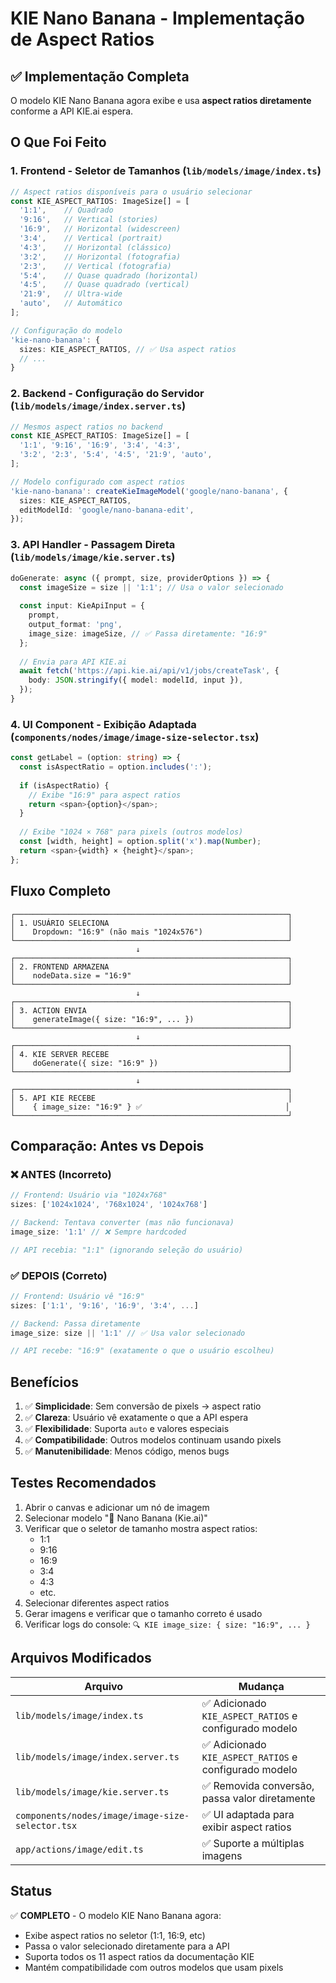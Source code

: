 # KIE Nano Banana - Implementação de Aspect Ratios

## ✅ Implementação Completa

O modelo KIE Nano Banana agora exibe e usa **aspect ratios diretamente** conforme a API KIE.ai espera.

## O Que Foi Feito

### 1. Frontend - Seletor de Tamanhos (`lib/models/image/index.ts`)

```typescript
// Aspect ratios disponíveis para o usuário selecionar
const KIE_ASPECT_RATIOS: ImageSize[] = [
  '1:1',    // Quadrado
  '9:16',   // Vertical (stories)
  '16:9',   // Horizontal (widescreen)
  '3:4',    // Vertical (portrait)
  '4:3',    // Horizontal (clássico)
  '3:2',    // Horizontal (fotografia)
  '2:3',    // Vertical (fotografia)
  '5:4',    // Quase quadrado (horizontal)
  '4:5',    // Quase quadrado (vertical)
  '21:9',   // Ultra-wide
  'auto',   // Automático
];

// Configuração do modelo
'kie-nano-banana': {
  sizes: KIE_ASPECT_RATIOS, // ✅ Usa aspect ratios
  // ...
}
```

### 2. Backend - Configuração do Servidor (`lib/models/image/index.server.ts`)

```typescript
// Mesmos aspect ratios no backend
const KIE_ASPECT_RATIOS: ImageSize[] = [
  '1:1', '9:16', '16:9', '3:4', '4:3',
  '3:2', '2:3', '5:4', '4:5', '21:9', 'auto',
];

// Modelo configurado com aspect ratios
'kie-nano-banana': createKieImageModel('google/nano-banana', {
  sizes: KIE_ASPECT_RATIOS,
  editModelId: 'google/nano-banana-edit',
});
```

### 3. API Handler - Passagem Direta (`lib/models/image/kie.server.ts`)

```typescript
doGenerate: async ({ prompt, size, providerOptions }) => {
  const imageSize = size || '1:1'; // Usa o valor selecionado
  
  const input: KieApiInput = {
    prompt,
    output_format: 'png',
    image_size: imageSize, // ✅ Passa diretamente: "16:9"
  };
  
  // Envia para API KIE.ai
  await fetch('https://api.kie.ai/api/v1/jobs/createTask', {
    body: JSON.stringify({ model: modelId, input }),
  });
}
```

### 4. UI Component - Exibição Adaptada (`components/nodes/image/image-size-selector.tsx`)

```typescript
const getLabel = (option: string) => {
  const isAspectRatio = option.includes(':');
  
  if (isAspectRatio) {
    // Exibe "16:9" para aspect ratios
    return <span>{option}</span>;
  }
  
  // Exibe "1024 × 768" para pixels (outros modelos)
  const [width, height] = option.split('x').map(Number);
  return <span>{width} × {height}</span>;
};
```

## Fluxo Completo

```
┌─────────────────────────────────────────────────────────────┐
│ 1. USUÁRIO SELECIONA                                        │
│    Dropdown: "16:9" (não mais "1024x576")                   │
└─────────────────────────────────────────────────────────────┘
                            ↓
┌─────────────────────────────────────────────────────────────┐
│ 2. FRONTEND ARMAZENA                                        │
│    nodeData.size = "16:9"                                   │
└─────────────────────────────────────────────────────────────┘
                            ↓
┌─────────────────────────────────────────────────────────────┐
│ 3. ACTION ENVIA                                             │
│    generateImage({ size: "16:9", ... })                     │
└─────────────────────────────────────────────────────────────┘
                            ↓
┌─────────────────────────────────────────────────────────────┐
│ 4. KIE SERVER RECEBE                                        │
│    doGenerate({ size: "16:9" })                             │
└─────────────────────────────────────────────────────────────┘
                            ↓
┌─────────────────────────────────────────────────────────────┐
│ 5. API KIE RECEBE                                           │
│    { image_size: "16:9" } ✅                                │
└─────────────────────────────────────────────────────────────┘
```

## Comparação: Antes vs Depois

### ❌ ANTES (Incorreto)

```typescript
// Frontend: Usuário via "1024x768"
sizes: ['1024x1024', '768x1024', '1024x768']

// Backend: Tentava converter (mas não funcionava)
image_size: '1:1' // ❌ Sempre hardcoded

// API recebia: "1:1" (ignorando seleção do usuário)
```

### ✅ DEPOIS (Correto)

```typescript
// Frontend: Usuário vê "16:9"
sizes: ['1:1', '9:16', '16:9', '3:4', ...]

// Backend: Passa diretamente
image_size: size || '1:1' // ✅ Usa valor selecionado

// API recebe: "16:9" (exatamente o que o usuário escolheu)
```

## Benefícios

1. ✅ **Simplicidade**: Sem conversão de pixels → aspect ratio
2. ✅ **Clareza**: Usuário vê exatamente o que a API espera
3. ✅ **Flexibilidade**: Suporta `auto` e valores especiais
4. ✅ **Compatibilidade**: Outros modelos continuam usando pixels
5. ✅ **Manutenibilidade**: Menos código, menos bugs

## Testes Recomendados

1. Abrir o canvas e adicionar um nó de imagem
2. Selecionar modelo "🍌 Nano Banana (Kie.ai)"
3. Verificar que o seletor de tamanho mostra aspect ratios:
   - 1:1
   - 9:16
   - 16:9
   - 3:4
   - 4:3
   - etc.
4. Selecionar diferentes aspect ratios
5. Gerar imagens e verificar que o tamanho correto é usado
6. Verificar logs do console: `🔍 KIE image_size: { size: "16:9", ... }`

## Arquivos Modificados

| Arquivo | Mudança |
|---------|---------|
| `lib/models/image/index.ts` | ✅ Adicionado `KIE_ASPECT_RATIOS` e configurado modelo |
| `lib/models/image/index.server.ts` | ✅ Adicionado `KIE_ASPECT_RATIOS` e configurado modelo |
| `lib/models/image/kie.server.ts` | ✅ Removida conversão, passa valor diretamente |
| `components/nodes/image/image-size-selector.tsx` | ✅ UI adaptada para exibir aspect ratios |
| `app/actions/image/edit.ts` | ✅ Suporte a múltiplas imagens |

## Status

✅ **COMPLETO** - O modelo KIE Nano Banana agora:
- Exibe aspect ratios no seletor (1:1, 16:9, etc)
- Passa o valor selecionado diretamente para a API
- Suporta todos os 11 aspect ratios da documentação KIE
- Mantém compatibilidade com outros modelos que usam pixels
